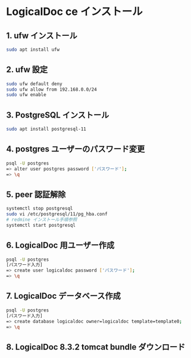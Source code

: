 # LogicalDoc ce インストール  
  
## 1. ufw インストール  
```bash
sudo apt install ufw
```
  
## 2. ufw 設定  
```bash
sudo ufw default deny
sudo ufw allow from 192.168.0.0/24
sudo ufw enable
```
  
## 3. PostgreSQL インストール  
```bash
sudo apt install postgresql-11
```
  
## 4. postgres ユーザーのパスワード変更
```bash
psql -U postgres
=> alter user postgres password ['パスワード'];
=> \q
```
  
## 5. peer 認証解除  
```bash
systemctl stop postgresql
sudo vi /etc/postgresql/11/pg_hba.conf
# redmine インストール手順参照
systemctl start postgresql
```
  
## 6. LogicalDoc 用ユーザー作成  
```bash
psql -U postgres
[パスワード入力]
=> create user logicaldoc password ['パスワード'];
=> \q
```
  
## 7. LogicalDoc データベース作成  
```bash
psql -U postgres
[パスワード入力]
=> create database logicaldoc owner=logicaldoc template=template0;
=> \q
```
  
## 8. LogicalDoc 8.3.2 tomcat bundle ダウンロード  

